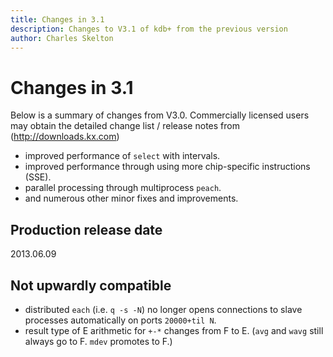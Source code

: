 ```yaml
---
title: Changes in 3.1
description: Changes to V3.1 of kdb+ from the previous version
author: Charles Skelton
---
```

# Changes in 3.1



Below is a summary of changes from V3.0. Commercially licensed users may obtain the detailed change list / release notes from (http://downloads.kx.com)

- improved performance of `select` with intervals.
- improved performance through using more chip-specific instructions (SSE).
- parallel processing through multiprocess `peach`.
- and numerous other minor fixes and improvements.


## Production release date

2013.06.09


## Not upwardly compatible

- distributed `each` (i.e. `q -s -N`) no longer opens connections to slave processes automatically on ports `20000+til N`.
- result type of E arithmetic for `+-*` changes from F to E. (`avg` and `wavg` still always go to F. `mdev` promotes to F.)

